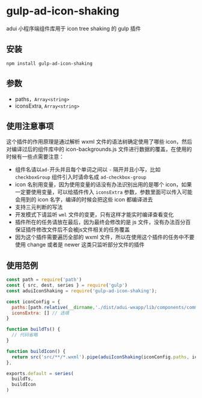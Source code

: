# gulp-ad-icon-shaking

adui 小程序端组件库用于 icon tree shaking 的 gulp 插件

## 安装

```shell
npm install gulp-ad-icon-shaking
```

## 参数

- paths，`Array<string>`
- iconsExtra, `Array<string>`

## 使用注意事项

这个插件的作用原理是通过解析 wxml 文件的语法树确定使用了哪些 icon，然后对编译过后的组件库中的 icon-backgrounds.js 文件进行数据的覆盖，在使用的时候有一些点需要注意：

- 组件名请以`ad-`开头并且每个单词之间以 `-` 隔开并且小写，比如 `checkboxGroup` 组件引入时请命名成 `ad-checkbox-group`
- icon 名别用变量，因为使用变量的话没有办法识别出用的是哪个 icon，如果一定要使用变量，可以给插件传入 `iconsExtra` 参数，参数里面可以传入可能会用到的 icon 名字，编译的时候会把这些 icon 都编译进去
- 支持三元判断的写法
- 开发模式下请监听 `wml` 文件的变更，只有这样才能实时编译查看变化
- 插件所在的任务请放在最后，因为最终会修改的是 js 文件，没有办法百分百保证插件修改文件后不会被js文件相关的任务覆盖
- 因为这个插件需要遍历全部的 wxml 文件，所以在使用这个插件的任务中不要使用 change 或者是 newer 这类只监听部分文件的插件

## 使用范例

```javascript
const path = require('path')
const { src, dest, series } = require('gulp')
const aduiIconShaking = require('gulp-ad-icon-shaking');

const iconConfig = {
  paths:[path.relative(__dirname,'./dist/adui-wxapp/lib/components/common/icon/icon-backgrounds.js')], // 必填，编译后的 icon 数据文件的地址，建议填写绝对地址
  iconsExtra: [] // 选填
}

function buildTs() {
  // 代码省略
}

function buildIcon() {
  return src('src/**/*.wxml').pipe(aduiIconShaking(iconConfig.paths, iconConfig.iconsExtra)).pipe(dest('dist'))
},

exports.default = series(
  buildTs,
  buildIcon
)
```


